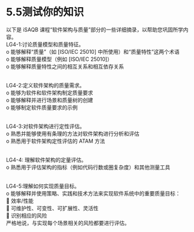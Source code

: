 # 5.5测试你的知识

以下是 iSAQB 课程“软件架构与质量”部分的一些详细摘录，以帮助您巩固所学内容。\
LG4-1:讨论质量模型和质量特征。\
o 能够解释“质量”（如 \[ISO/IEC 25010] 中所使用）和“质量特性”这两个术语\
o 能够解释质量模型（例如 \[ISO/IEC 25010]）\
o 能够解释质量特性之间的相互关系和相互依存关系

\
LG4-2:定义软件架构的质量需求。\
o 能够为软件和软件架构制定质量要求\
o 能够解释并进行场景和质量树的创建\
o 能够制定软件质量要求的示例

\
LG4-3:对软件架构进行定性评估。\
o 熟悉并能够使用有条理的方法对软件架构进行分析和评估\
o 熟悉用于软件架构定性评估的 ATAM 方法

\
LG4-4: 理解软件架构的定量评估。\
o 熟悉用于评估架构的指标（例如代码行数或圈复杂度）和其他测量工具

\
LG4-5:理解如何实现质量目标。\
o 能够解释并使用策略、实践和技术方法来实现软件系统中的重要质量目标：\
 效率/性能\
 可维护性、可变性、可扩展性、灵活性\
 识别相应的风险\
严格地说，与实现每个场景相关的风险都要进行评估。
